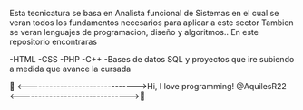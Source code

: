 
Esta tecnicatura se basa en Analista funcional de Sistemas en el cual se veran todos los fundamentos 
necesarios para aplicar a este sector
Tambien se veran lenguajes de programacion, diseño y algoritmos..
En este repositorio encontraras

-HTML
-CSS
-PHP
-C++
-Bases de datos SQL y proyectos que ire subiendo a medida que avance la cursada


💞️ <------------------------------>Hi, I love programming! @AquilesR22 <------------------------------>💞️
